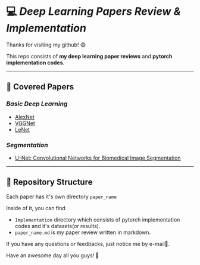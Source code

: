 # 💻 **_Deep Learning Papers Review & Implementation_**  

Thanks for visiting my github! 😄  

This repo consists of **my deep learning paper reviews** and **pytorch implementation codes**.
***
## 📑 **Covered Papers**
### _Basic Deep Learning_  
* [AlexNet](https://papers.nips.cc/paper/2012/hash/c399862d3b9d6b76c8436e924a68c45b-Abstract.html)  
* [VGGNet](https://arxiv.org/pdf/1409.1556.pdf)  
* [LeNet](https://ieeexplore.ieee.org/document/726791)

### _Segmentation_
* [U-Net: Convolutional Networks for Biomedical Image Segmentation
](https://arxiv.org/abs/1505.04597)  

***  
## 📂 **Repository Structure**  
Each paper has it's own directory `paper_name`  
  
Inside of it, you can find  
* `Implementation` directory which consists of pytorch implementation codes and it's datasets(or results).  
* `paper_name.md` is my paper review written in markdown.  
  
If you have any questions or feedbacks, just notice me by e-mail📩.  
  
Have an awesome day all you guys! 🤗
